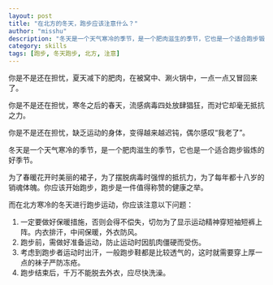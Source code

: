 ```yaml
---
layout: post
title: "在北方的冬天，跑步应该注意什么？"
author: "misshu"
description: "冬天是一个天气寒冷的季节，是一个肥肉滋生的季节，它也是一个适合跑步锻炼的好季节。"
category: skills
tags: [跑步, 冬天跑步, 北方, 注意]
---
```


你是不是还在担忧，夏天减下的肥肉，在被窝中、涮火锅中，一点一点又冒回来了。  

你是不是还在担忧，寒冬之后的春天，流感病毒四处放肆猖狂，而对它却毫无抵抗之力。

你是不是还在担忧，缺乏运动的身体，变得越来越迟钝，偶尔感叹“我老了”。

冬天是一个天气寒冷的季节，是一个肥肉滋生的季节，它也是一个适合跑步锻炼的好季节。

为了春暖花开时美丽的裙子，为了摆脱病毒时强悍的抵抗力，为了每年都十八岁的销魂体魄。你应该开始跑步，跑步是一件值得称赞的健康之举。

而在北方寒冷的冬天进行跑步运动，你应该注意以下问题：

1. 一定要做好保暖措施，否则会得不偿失，切勿为了显示运动精神穿短袖短裤上阵。内衣排汗，中间保暖，外衣防风。
2. 跑步前，需做好准备运动，防止运动时因肌肉僵硬而受伤。
3. 考虑到跑步者运动时出汗，一般跑步鞋都是比较透气的，这时就需要穿上厚一点的袜子严防冻疮。
4. 跑步结束后，千万不能脱去外衣，应尽快洗澡。
